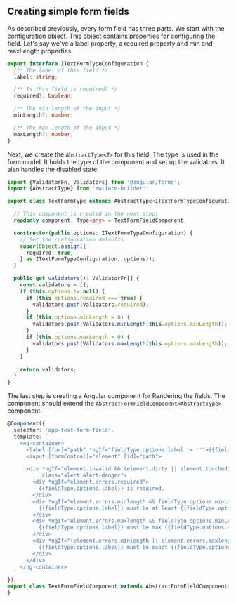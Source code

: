 ## Creating simple form fields
As described previously, every form field has three parts.
We start with the configuration object. This object contains properties for configuring the field.
Let's say we've a label property, a required property and min and maxLength properties.

```typescript
export interface ITextFormTypeConfiguration {
  /** The label of this field */
  label: string;

  /** Is this field is required? */
  required?: boolean;

  /** The min length of the input */
  minLength?: number;

  /** The max length of the input */
  maxLength?: number;
}
```

Next, we create the `AbstractType<T>` for this field. The type is used in the form model.
It holds the type of the component and set up the validators. It also handles the disabled state.

```typescript
import {ValidatorFn, Validators} from '@angular/forms';
import {AbstractType} from 'mw-form-builder';

export class TextFormType extends AbstractType<ITextFormTypeConfiguration> {

  // This component is created in the next step!
  readonly component: Type<any> = TextFormFieldComponent;

  constructor(public options: ITextFormTypeConfiguration) {
    // Set the configuration defaults
    super(Object.assign({
      required: true,
    } as ITextFormTypeConfiguration, options));
  }

  public get validators(): ValidatorFn[] {
    const validators = [];
    if (this.options != null) {
      if (this.options.required === true) {
        validators.push(Validators.required);
      }
      if (this.options.minLength > 0) {
        validators.push(Validators.minLength(this.options.minLength));
      }
      if (this.options.maxLength > 0) {
        validators.push(Validators.maxLength(this.options.maxLength));
      }
    }

    return validators;
  }
}
```

The last step is creating a Angular component for Rendering the fields.
The component should extend the `AbstractFormFieldComponent<AbstractType>` component.
```typescript
@Component({
  selector: 'app-text-form-field',
  template: `
    <ng-container>
      <label [for]="path" *ngIf="fieldType.options.label != ''">{{fieldType.options.label}}: </label>
      <input [formControl]="element" [id]="path">

      <div *ngIf="element.invalid && (element.dirty || element.touched)"
           class="alert alert-danger">
        <div *ngIf="element.errors.required">
          {{fieldType.options.label}} is required.
        </div>
        <div *ngIf="element.errors.minlength && fieldType.options.minLength != fieldType.options.maxLength">
          {{fieldType.options.label}} must be at least {{fieldType.options.minLength}} characters long.
        </div>
        <div *ngIf="element.errors.maxlength && fieldType.options.minLength != fieldType.options.maxLength">
          {{fieldType.options.label}} must be max {{fieldType.options.maxLength}} characters long.
        </div>
        <div *ngIf="(element.errors.minlength || element.errors.maxlength) && fieldType.options.minLength == fieldType.options.maxLength">
          {{fieldType.options.label}} must be exact {{fieldType.options.minLength}} characters long.
        </div>
      </div>
    </ng-container>
  `
})
export class TextFormFieldComponent extends AbstractFormFieldComponent<TextFormType> {
}
```
